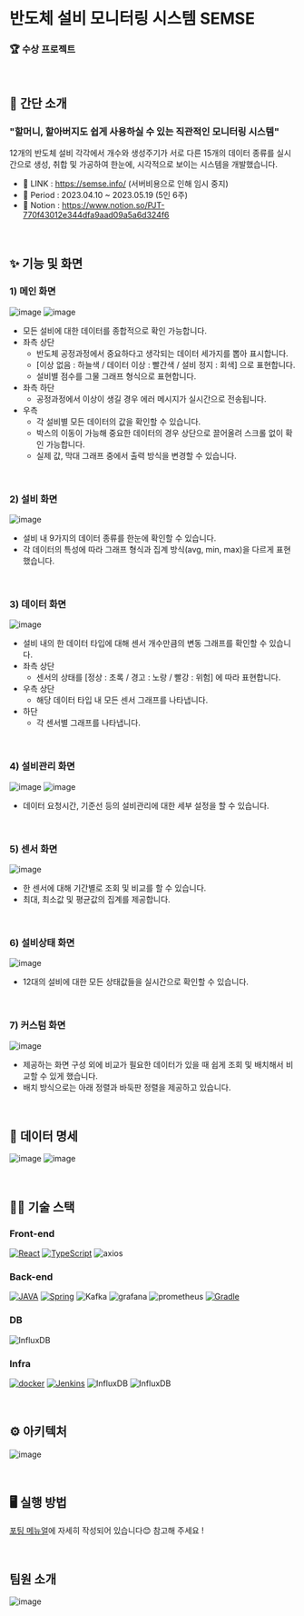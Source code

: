 # 반도체 설비 모니터링 시스템 SEMSE

### 🏆 수상 프로젝트

<br>

##  💁 간단 소개

### "할머니, 할아버지도 쉽게 사용하실 수 있는 직관적인 모니터링 시스템"
12개의 반도체 설비 각각에서 개수와 생성주기가 서로 다른 15개의 데이터 종류를 실시간으로 생성, 취합 및 가공하여 한눈에, 시각적으로 보이는 시스템을 개발했습니다.

- 🔗 LINK : https://semse.info/ (서버비용으로 인해 임시 중지)
- 🎼 Period : 2023.04.10 ~ 2023.05.19 (5인 6주)
- 📑 Notion : https://www.notion.so/PJT-770f43012e344dfa9aad09a5a6d324f6

<br>

## ✨ 기능 및 화면
### 1) 메인 화면
![image](https://github.com/Projcet-E201/.github/assets/74294301/39e61eec-0cdb-412f-aaab-0ca5eeeaddbd)
![image](https://github.com/Projcet-E201/.github/assets/74294301/beb69a3e-d57b-4251-83f7-e2a008aad0b1)

- 모든 설비에 대한 데이터를 종합적으로 확인 가능합니다.
- 좌측 상단
  - 반도체 공정과정에서 중요하다고 생각되는 데이터 세가지를 뽑아 표시합니다.
  - [이상 없음 : 하늘색 / 데이터 이상 : 빨간색 / 설비 정지 : 회색] 으로 표현합니다.
  - 설비별 점수를 그물 그래프 형식으로 표현합니다.
- 좌측 하단
  - 공정과정에서 이상이 생길 경우 에러 메시지가 실시간으로 전송됩니다.
- 우측
  - 각 설비별 모든 데이터의 값을 확인할 수 있습니다.
  - 박스의 이동이 가능해 중요한 데이터의 경우 상단으로 끌어올려 스크롤 없이 확인 가능합니다.
  - 실제 값, 막대 그래프 중에서 출력 방식을 변경할 수 있습니다.

<br>

### 2) 설비 화면
![image](https://github.com/Projcet-E201/.github/assets/74294301/36b50f66-1612-41a4-9b65-05b098bb4667)

- 설비 내 9가지의 데이터 종류를 한눈에 확인할 수 있습니다.
- 각 데이터의 특성에 따라 그래프 형식과 집계 방식(avg, min, max)을 다르게 표현했습니다. 

<br>

### 3) 데이터 화면
![image](https://github.com/Projcet-E201/.github/assets/74294301/07571744-669c-4219-a458-df4a46065224)

- 설비 내의 한 데이터 타입에 대해 센서 개수만큼의 변동 그래프를 확인할 수 있습니다.
- 좌측 상단
  - 센서의 상태를 [정상 : 초록 / 경고 : 노랑 / 빨강 : 위험] 에 따라 표현합니다.
- 우측 상단
  - 해당 데이터 타입 내 모든 센서 그래프를 나타냅니다.
- 하단
  - 각 센서별 그래프를 나타냅니다.

<br>

### 4) 설비관리 화면
![image](https://github.com/Projcet-E201/.github/assets/74294301/8340cea5-6a66-4063-9a3c-e34f5c947b70)
![image](https://github.com/Projcet-E201/.github/assets/74294301/a854381e-7adc-40bc-9fd8-e3d90b9815d9)


- 데이터 요청시간, 기준선 등의 설비관리에 대한 세부 설정을 할 수 있습니다.

<br>

### 5) 센서 화면
![image](https://github.com/Projcet-E201/.github/assets/74294301/1aae551b-07dc-49b9-8d3f-633b8b87bf92)

- 한 센서에 대해 기간별로 조회 및 비교를 할 수 있습니다.
- 최대, 최소값 및 평균값의 집계를 제공합니다.

<br>

### 6) 설비상태 화면
![image](https://github.com/Projcet-E201/.github/assets/74294301/485c89cf-d7f3-42cc-aa3a-ca88811d9768)

- 12대의 설비에 대한 모든 상태값들을 실시간으로 확인할 수 있습니다.

<br>

### 7) 커스텀 화면
![image](https://github.com/Projcet-E201/.github/assets/74294301/88341355-ce8f-475a-bd5f-45200e5863df)

- 제공하는 화면 구성 외에 비교가 필요한 데이터가 있을 때 쉽게 조회 및 배치해서 비교할 수 있게 했습니다.
- 배치 방식으로는 아래 정렬과 바둑판 정렬을 제공하고 있습니다.

<br>

## 📃 데이터 명세
![image](https://github.com/Projcet-E201/.github/assets/74294301/d57b76a5-5d7e-4f06-8d98-20b3e4dca200)
![image](https://github.com/Projcet-E201/.github/assets/74294301/5b37ed34-9f65-4e42-a4ab-ffa4c932e36c)

<br>

## 🏋️‍♂️ 기술 스택
### Front-end
[![React](https://camo.githubusercontent.com/20779f9d605be40d4f84bbc93a5fee22e86068e785a0c0ed8d90d3d15041a3fc/68747470733a2f2f696d672e736869656c64732e696f2f62616467652f52656163742d3631444146423f7374796c653d666f722d7468652d6261646765266c6f676f3d5265616374266c6f676f436f6c6f723d626c61636b)](https://camo.githubusercontent.com/20779f9d605be40d4f84bbc93a5fee22e86068e785a0c0ed8d90d3d15041a3fc/68747470733a2f2f696d672e736869656c64732e696f2f62616467652f52656163742d3631444146423f7374796c653d666f722d7468652d6261646765266c6f676f3d5265616374266c6f676f436f6c6f723d626c61636b) [![TypeScript](https://camo.githubusercontent.com/6a138baf27a486e6fb68d759541144cd7ddfbff9839b41fb3f64b16458575a7f/68747470733a2f2f696d672e736869656c64732e696f2f62616467652f547970655363726970742d3331373843363f7374796c653d666f722d7468652d6261646765266c6f676f3d74797065266c6f676f436f6c6f723d7768697465)](https://camo.githubusercontent.com/6a138baf27a486e6fb68d759541144cd7ddfbff9839b41fb3f64b16458575a7f/68747470733a2f2f696d672e736869656c64732e696f2f62616467652f547970655363726970742d3331373843363f7374796c653d666f722d7468652d6261646765266c6f676f3d74797065266c6f676f436f6c6f723d7768697465) ![axios](https://img.shields.io/badge/axios-5A29E4.svg?style=for-the-badge&logo=axios&logoColor=white)

### Back-end
[![JAVA](https://camo.githubusercontent.com/3a1c7dafcdfce483e68f5fb95d057e9421c8109fd105e603542b1ff00fd7ae91/68747470733a2f2f696d672e736869656c64732e696f2f62616467652f4a4156412d4646303030303f7374796c653d666f722d7468652d6261646765266c6f676f436f6c6f723d7768697465)](https://camo.githubusercontent.com/3a1c7dafcdfce483e68f5fb95d057e9421c8109fd105e603542b1ff00fd7ae91/68747470733a2f2f696d672e736869656c64732e696f2f62616467652f4a4156412d4646303030303f7374796c653d666f722d7468652d6261646765266c6f676f436f6c6f723d7768697465) [![Spring](https://camo.githubusercontent.com/57da5a02a135c27818a618285a57f7e54df63419d1f7ad598905a0bd27e780c7/68747470733a2f2f696d672e736869656c64732e696f2f62616467652f537072696e67626f6f742d3644423333463f7374796c653d666f722d7468652d6261646765266c6f676f3d737072696e67626f6f74266c6f676f436f6c6f723d7768697465)](https://camo.githubusercontent.com/57da5a02a135c27818a618285a57f7e54df63419d1f7ad598905a0bd27e780c7/68747470733a2f2f696d672e736869656c64732e696f2f62616467652f537072696e67626f6f742d3644423333463f7374796c653d666f722d7468652d6261646765266c6f676f3d737072696e67626f6f74266c6f676f436f6c6f723d7768697465) ![Kafka](https://camo.githubusercontent.com/1b371597d577a5f430f0dbc8a356d8951f0b7a6d7dded5eb99e2b4cf1593397f/68747470733a2f2f696d672e736869656c64732e696f2f62616467652f6b61666b612d3233314632303f7374796c653d666f722d7468652d6261646765266c6f676f3d6170616368656b61666b61266c6f676f436f6c6f723d7768697465)
![grafana](https://img.shields.io/badge/grafana-F46800.svg?style=for-the-badge&logo=grafana&logoColor=white) ![prometheus](https://img.shields.io/badge/prometheus-E6522C.svg?style=for-the-badge&logo=prometheus&logoColor=white)
[![Gradle](https://camo.githubusercontent.com/e850f9c862ce515586c3859cab52395f8d096f0de68825fdaaf6b9bea572311e/68747470733a2f2f696d672e736869656c64732e696f2f62616467652f477261646c652d3032333033413f7374796c653d666f722d7468652d6261646765266c6f676f3d677261646c65266c6f676f436f6c6f723d7768697465)](https://camo.githubusercontent.com/e850f9c862ce515586c3859cab52395f8d096f0de68825fdaaf6b9bea572311e/68747470733a2f2f696d672e736869656c64732e696f2f62616467652f477261646c652d3032333033413f7374796c653d666f722d7468652d6261646765266c6f676f3d677261646c65266c6f676f436f6c6f723d7768697465)

### DB
![InfluxDB](https://img.shields.io/badge/influxdb-22ADF6.svg?&style=for-the-badge&logo=influxdb&logoColor=white)

### Infra
[![docker](https://camo.githubusercontent.com/b184cf7adbab9f5464e80c0f5dd32c85393f6248499a57d743e619f4214391c4/68747470733a2f2f696d672e736869656c64732e696f2f62616467652f646f636b65722d3234393645443f7374796c653d666f722d7468652d6261646765266c6f676f3d646f636b6572266c6f676f436f6c6f723d7768697465)](https://camo.githubusercontent.com/b184cf7adbab9f5464e80c0f5dd32c85393f6248499a57d743e619f4214391c4/68747470733a2f2f696d672e736869656c64732e696f2f62616467652f646f636b65722d3234393645443f7374796c653d666f722d7468652d6261646765266c6f676f3d646f636b6572266c6f676f436f6c6f723d7768697465) [![Jenkins](https://camo.githubusercontent.com/afb2118755f7a25ec1e70bdd9f2d4be4f4b166d0cbbc0fc529f0ec1c450aa60d/68747470733a2f2f696d672e736869656c64732e696f2f62616467652f6a656e6b696e732d4432343933393f7374796c653d666f722d7468652d6261646765266c6f676f3d6a656e6b696e73266c6f676f436f6c6f723d7768697465)](https://camo.githubusercontent.com/afb2118755f7a25ec1e70bdd9f2d4be4f4b166d0cbbc0fc529f0ec1c450aa60d/68747470733a2f2f696d672e736869656c64732e696f2f62616467652f6a656e6b696e732d4432343933393f7374796c653d666f722d7468652d6261646765266c6f676f3d6a656e6b696e73266c6f676f436f6c6f723d7768697465) ![InfluxDB](https://img.shields.io/badge/terraform-7B42BC.svg?&style=for-the-badge&logo=influxdb&logoColor=white) ![InfluxDB](https://img.shields.io/badge/ansible-EE0000.svg?&style=for-the-badge&logo=influxdb&logoColor=white) 

<br>

## ⚙ 아키텍처
![image](https://github.com/Projcet-E201/.github/assets/74294301/c6c09793-70ef-4622-a6d6-e2606ee3d139)

<br>

## 🖥️ 실행 방법
[포팅 메뉴얼](https://gratis-ceder-84d.notion.site/4005eb16bb2b44a395d312d5f8a57164)에 자세히 작성되어 있습니다😊 참고해 주세요 !

<br>

## 팀원 소개
![image](https://github.com/Projcet-E201/.github/assets/74294301/d2326a31-8fef-48f4-a9fe-f2e75b1bbf0c)
